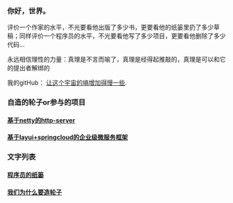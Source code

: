### 你好，世界。


评价一个作家的水平，不光要看他出版了多少书，更要看他的纸篓里扔了多少草稿；同样评价一个程序员的水平，不光要看他写了多少项目，更要看他删除了多少代码...

永远相信理性的力量：真理是不言而喻了，真理是经得起推敲的，真理是可以和它的提出者解绑的



我的gitHub： [让这个宇宙的墒增加得慢一些](https://github.com/rongjoker).

### 自造的轮子or参与的项目

####  [基于netty的http-server](https://github.com/rongjoker/quarantineJ)
####  [基于layui+springcloud的企业级微服务框架](https://gitee.com/owenwangwen/open-capacity-platform)

### 文字列表
####  [程序员的纸篓](https://github.com/rongjoker/rongjoker.github.io/blob/master/blog/programmerswastebasket.md) 
####  [我们为什么要造轮子](blog/whywemakecycle.md) 

